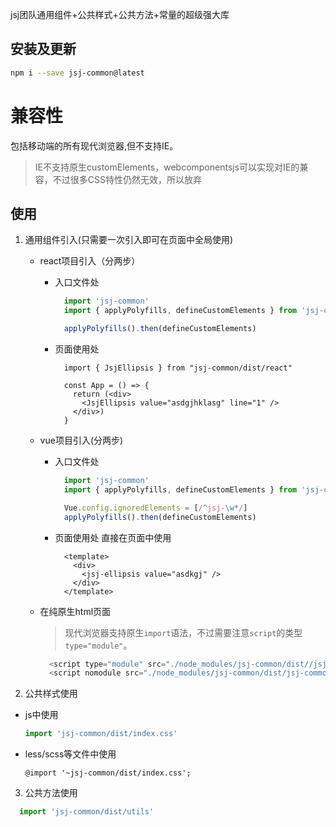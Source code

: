 jsj团队通用组件+公共样式+公共方法+常量的超级强大库

## 安装及更新
```bash
npm i --save jsj-common@latest
```

# 兼容性
包括移动端的所有现代浏览器,但不支持IE。

> IE不支持原生customElements，webcomponentsjs可以实现对IE的兼容，不过很多CSS特性仍然无效，所以放弃

## 使用
1. 通用组件引入(只需要一次引入即可在页面中全局使用)
    - react项目引入（分两步）
        - 入口文件处
          ```jsx
            import 'jsj-common'
            import { applyPolyfills, defineCustomElements } from 'jsj-common/loader';

            applyPolyfills().then(defineCustomElements)
          ```
        - 页面使用处
          ```tsx
            import { JsjEllipsis } from "jsj-common/dist/react"

            const App = () => {
              return (<div>
                <JsjEllipsis value="asdgjhklasg" line="1" />
              </div>)
            }
          ```

    - vue项目引入(分两步)
        - 入口文件处
          ```js static
            import 'jsj-common'
            import { applyPolyfills, defineCustomElements } from 'jsj-common/loader';

            Vue.config.ignoredElements = [/^jsj-\w*/]
            applyPolyfills().then(defineCustomElements)
          ```
        - 页面使用处
          直接在页面中使用
          ```vue
            <template>
              <div>
                <jsj-ellipsis value="asdkgj" />
              </div>
            </template>
          ```
    - 在纯原生html页面 
        > 现代浏览器支持原生`import`语法，不过需要注意`script`的类型`type="module"`。

      ```js static
        <script type="module" src="./node_modules/jsj-common/dist//jsj-common.esm.js"></script>
        <script nomodule src="./node_modules/jsj-common/dist/jsj-common.js"></script>
      ```

2. 公共样式使用
  - js中使用
    ````js static
    import 'jsj-common/dist/index.css'
    ````
  - less/scss等文件中使用
    ````less static
    @import '~jsj-common/dist/index.css';
    ````

3. 公共方法使用
  ````js static
    import 'jsj-common/dist/utils'
  ````

